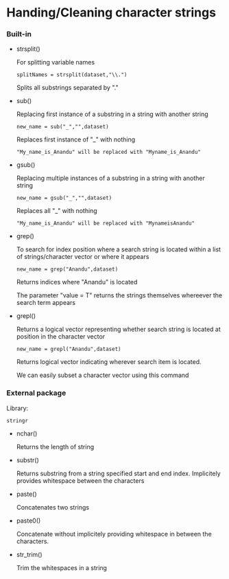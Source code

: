 # Handing/Cleaning character strings 

### Built-in

* strsplit()

  For splitting variable names 
  ```
  splitNames = strsplit(dataset,"\\.")
  ```
  
  Splits all substrings separated by "."

* sub()

  Replacing first instance of a substring in a string with another string  
  ```
  new_name = sub("_","",dataset)
  ```
  
  Replaces first instance of "_" with nothing
  ```
  "My_name_is_Anandu" will be replaced with "Myname_is_Anandu"
  
* gsub()

  Replacing multiple instances of a substring in a string with another string
  ```
  new_name = gsub("_","",dataset)
  ```
  
  Replaces all "_" with nothing
  ```
  "My_name_is_Anandu" will be replaced with "MynameisAnandu"
  
* grep()

  To search for index position where a search string is located within a list of strings/character vector or where it appears 
  ```
  new_name = grep("Anandu",dataset)
  ```
  
  Returns indices where "Anandu" is located 
  
  The parameter "value = T" returns the strings themselves whereever the search term appears 
  
* grepl()

  Returns a logical vector representing whether search string is located at position in the character vector 
  ```
  new_name = grepl("Anandu",dataset)
  ```
  
  Returns logical vector indicating wherever search item is located.
  
  We can easily subset a character vector using this command 
  
### External package 

Library:
  ```
  stringr
  ```
  
* nchar()
  
  Returns the length of string
  
* substr()

  Returns substring from a string specified start and end index. Implicitely provides whitespace between the characters 
  
  
* paste()

  Concatenates two strings  
  
* paste0() 

  Concatenate without implicitely providing whitespace in between the characters.
  
* str_trim()

  Trim the whitespaces in a string 
  
  
  
